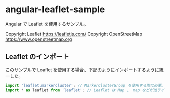 # angular-leaflet-sample

Angular で Leaflet を使用するサンプル。

Copyright Leaflet <https://leafletjs.com/>
Copyright OpenStreetMap <https://www.openstreetmap.org>

## Leaflet のインポート

このサンプルで Leaflet を使用する場合、下記のようにインポートするように統一した。

```typescript
import 'leaflet.markercluster'; // MarkerClusterGroup を使用する際に必要。
import * as leaflet from 'leaflet'; // Leaflet は Map 、 map などが他ライブラリーと重複しやすいため、別名でインポートする。
```
